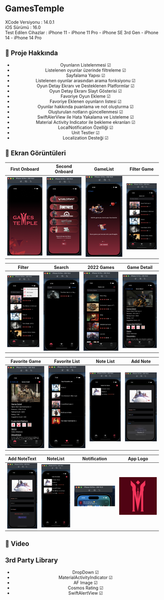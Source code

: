 # GamesTemple

XCode Versiyonu : 14.0.1<br>
iOS Sürümü : 16.0<br>
Test Edilen Cihazlar : iPhone 11 - iPhone 11 Pro - iPhone SE 3rd Gen - iPhone 14 - iPhone 14 Pro<br>
## :star2: Proje Hakkında
<div align="center"> 
<ul>
<li>
Oyunların Listelenmesi &#x2611;
</li>
<li>
Listelenen oyunlar üzerinde filtreleme &#x2611;
</li>
<li>
Sayfalama Yapısı &#x2611;
</li>
<li> 
Listelenen oyunlar arasından arama fonksiyonu &#x2611;
</li>
<li> 
Oyun Detay Ekranı ve Desteklenen Platformlar &#x2611;
</li>
<li> 
Oyun Detay Ekranı Slayt Gösterisi &#x2611;
</li>
<li>
Favoriye Oyun Ekleme &#x2611;
</li>
<li>
Favoriye Eklenen oyunların listesi &#x2611;
</li>
<li>
Oyunlar hakkında puanlama ve not oluşturma &#x2611;
</li>
<li>
Oluşturulan notların güncellenmesi &#x2611;
</li>
<li>
SwiftAlerView ile Hata Yakalama ve Listeleme &#x2611;
</li>
<li>
Material Activity Indicator ile bekleme ekranları &#x2611;
</li>
<li>
LocalNotification Özelliği &#x2611;
</li>
<li>
Unit Testler &#x2611;
</li>
<li>
Localization Desteği &#x2611;
</li>
</ul>

</div>


## :star2: Ekran Görüntüleri 

First Onboard | Second Onboard | GameList | Filter Game
:-------------------------: | :-------------------------: | :-------------------------: | :-------------------------:
![Preview](https://github.com/Vakifbank-IOS-Swift-Patika-Bootcamp/final-project-Furkansarip/blob/development/Screenshots/launch.png) | ![Preview](https://github.com/Vakifbank-IOS-Swift-Patika-Bootcamp/final-project-Furkansarip/blob/development/Screenshots/onboard1.png) | ![Preview](https://github.com/Vakifbank-IOS-Swift-Patika-Bootcamp/final-project-Furkansarip/blob/development/Screenshots/onboard2.png) | ![Preview](https://github.com/Vakifbank-IOS-Swift-Patika-Bootcamp/final-project-Furkansarip/blob/development/Screenshots/main.png)

Filter | Search | 2022 Games | Game Detail
:-------------------------: | :-------------------------: | :-------------------------: | :-------------------------:
![Preview](https://github.com/Vakifbank-IOS-Swift-Patika-Bootcamp/final-project-Furkansarip/blob/development/Screenshots/mainFilter.png) | ![Preview](https://github.com/Vakifbank-IOS-Swift-Patika-Bootcamp/final-project-Furkansarip/blob/development/Screenshots/mainsearch.png) | ![Preview](https://github.com/Vakifbank-IOS-Swift-Patika-Bootcamp/final-project-Furkansarip/blob/development/Screenshots/2022games.png) | ![Preview](https://github.com/Vakifbank-IOS-Swift-Patika-Bootcamp/final-project-Furkansarip/blob/development/Screenshots/gameDetail.png)

Favorite Game | Favorite List | Note List | Add Note
:-------------------------: | :-------------------------: | :-------------------------: | :-------------------------: 
![Preview](https://github.com/Vakifbank-IOS-Swift-Patika-Bootcamp/final-project-Furkansarip/blob/development/Screenshots/gameDetailFav.png) | ![Preview](https://github.com/Vakifbank-IOS-Swift-Patika-Bootcamp/final-project-Furkansarip/blob/development/Screenshots/FavoriteList.png) | ![Preview](https://github.com/Vakifbank-IOS-Swift-Patika-Bootcamp/final-project-Furkansarip/blob/development/Screenshots/notes1.png) | ![Preview](https://github.com/Vakifbank-IOS-Swift-Patika-Bootcamp/final-project-Furkansarip/blob/development/Screenshots/addNotev2.png) 

Add NoteText | NoteList | Notification | App Logo
:-------------------------: | :-------------------------: | :-------------------------: | :-------------------------: 
![Preview](https://github.com/Vakifbank-IOS-Swift-Patika-Bootcamp/final-project-Furkansarip/blob/development/Screenshots/addNotev3.png) | ![Preview](https://github.com/Vakifbank-IOS-Swift-Patika-Bootcamp/final-project-Furkansarip/blob/development/Screenshots/notes2.png) | ![Preview](https://github.com/Vakifbank-IOS-Swift-Patika-Bootcamp/final-project-Furkansarip/blob/development/Screenshots/notification.png) | ![Preview](https://github.com/Vakifbank-IOS-Swift-Patika-Bootcamp/final-project-Furkansarip/blob/development/Screenshots/appLogo.png) 


## :star2: Video



## 3rd Party Library

<div align="center"> 
<ul>
<li>
DropDown &#x2611;
</li>
<li>
MaterialActivityIndicator &#x2611;
</li>
<li>
AF Image &#x2611;
</li>
<li>
Cosmos Rating &#x2611;
</li>
<li>
SwiftAlertView &#x2611;
</li>
</ul>
</div>
